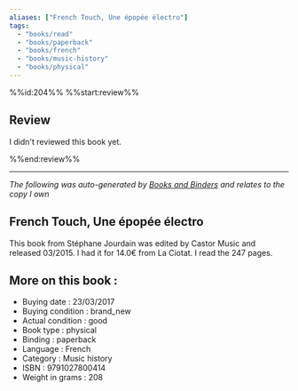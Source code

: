 ```yaml
---
aliases: ["French Touch, Une épopée électro"] 
tags: 
  - "books/read" 
  - "books/paperback" 
  - "books/french"
  - "books/music-history"
  - "books/physical"
---
```

%%id:204%%
%%start:review%%
## Review
I didn't reviewed this book yet. 

%%end:review%%

---
_The following was auto-generated by [Books and Binders](Books%20and%20Binders.md) and relates to the copy I own_
## French Touch, Une épopée électro
This book from Stéphane Jourdain was edited by Castor Music and released 03/2015. I had it for 14.0€ from La Ciotat. I read the 247 pages.

## More on this book :
- Buying date : 23/03/2017
- Buying condition : brand_new
- Actual condition : good
- Book type : physical
- Binding : paperback
- Language : French
- Category : Music history
- ISBN : 9791027800414
- Weight in grams : 208
